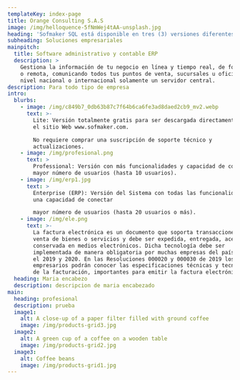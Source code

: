 ```yaml
---
templateKey: index-page
title: Orange Consulting S.A.S
image: /img/helloquence-5fNmWej4tAA-unsplash.jpg
heading: 'Sofmaker SQL está disponible en tres (3) versiones diferentes:'
subheading: Soluciones empresariales
mainpitch:
  title: Software administrativo y contable ERP
  description: >
    Gestiona la información de tu negocio en línea y tiempo real, de forma local
    o remota, comunicando todos tus puntos de venta, sucursales u oficinas a
    nivel nacional o internacional solamente un servidor central.
description: Para todo tipo de empresa
intro:
  blurbs:
    - image: /img/c849b7_0db63b87c7f64b6ca6fe3ad8daed2cb9_mv2.webp
      text: >-
        Lite: Versión totalmente gratis para ser descargada directamente desde
        el sitio Web www.sofmaker.com. 

        No requiere comprar una suscripción de soporte técnico y
        actualizaciones.
    - image: /img/profesional.png
      text: >
        Professional: Versión con más funcionalidades y capacidad de conectar
        mayor número de usuarios (hasta 10 usuarios).
    - image: /img/erp1.jpg
      text: >
        Enterprise (ERP): Versión del Sistema con todas las funcionalidades y
        una capacidad de conectar 

        mayor número de usuarios (hasta 20 usuarios o más).
    - image: /img/ele.png
      text: >-
        La factura electrónica es un documento que soporta transacciones de
        venta de bienes o servicios y debe ser expedida, entregada, aceptada y
        conservada en medios electrónicos. Dicha tecnología debe ser
        implementada de manera obligatoria por muchas empresas del país durante
        el 2019 y 2020. En las Resoluciones 000020 y 000030 de 2019 los
        empresarios podrán conocer las especificaciones técnicas y tecnológicas
        de la facturación, importantes para emitir la factura electrónica.
  heading: Maria encabezo
  description: descripcion de maria encabezado
main:
  heading: profesional
  description: prueba
  image1:
    alt: A close-up of a paper filter filled with ground coffee
    image: /img/products-grid3.jpg
  image2:
    alt: A green cup of a coffee on a wooden table
    image: /img/products-grid2.jpg
  image3:
    alt: Coffee beans
    image: /img/products-grid1.jpg
---
```


